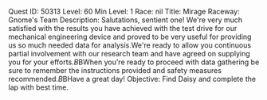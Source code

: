Quest ID: 50313
Level: 60
Min Level: 1
Race: nil
Title: Mirage Raceway: Gnome's Team
Description: Salutations, sentient one! We're very much satisfied with the results you have achieved with the test drive for our mechanical engineering device and proved to be very useful for providing us so much needed data for analysis.We're ready to allow you continuous partial involvement with our research team and have agreed on supplying you for your efforts.$B$BWhen you're ready to proceed with data gathering be sure to remember the instructions provided and safety measures recommended.$B$BHave a great day!
Objective: Find Daisy and complete the lap with best time.
